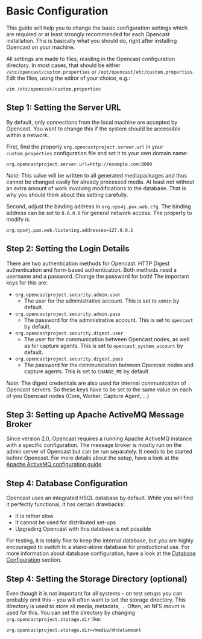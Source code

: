 Basic Configuration
===================

This guide will help you to change the basic configuration settings which are required or at least strongly recommended
for each Opencast installation. This is basically what you should do, right after installing Opencast on your machine.

All settings are made to files, residing in the Opencast configuration directory. In most cases, that should be either
`/etc/opencast/custom.properties` or `/opt/opencast/etc/custom.properties`. Edit the files, using the editor of your
choice, e.g.:

    vim /etc/opencast/custom.properties


Step 1: Setting the Server URL
------------------------------

By default, only connections from the local machine are accepted by Opencast.  You want to change this if the system
should be accessible within a network.

First, find the property `org.opencastproject.server.url` in your `custom.properties` configuration file and set it to
your own domain name:

    org.opencastproject.server.url=http://example.com:8080

*Note:* This value will be written to all generated mediapackages and thus cannot be changed easily for already
processed media. At least not without an extra amount of work involving modifications to the database. That is why you
should think about this setting carefully.

Second, adjust the binding address in `org.ops4j.pax.web.cfg`. The binding address can be set to `0.0.0.0` for general
network access. The property to modify is:

    org.ops4j.pax.web.listening.addresses=127.0.0.1


Step 2: Setting the Login Details
---------------------------------

There are two authentication methods for Opencast. HTTP Digest authentication and form-based authentication. Both
methods need a username and a password. Change the password for both! The important keys for this are:

 - `org.opencastproject.security.admin.user`
    - The user for the administrative account. This is set to `admin` by default.
 - `org.opencastproject.security.admin.pass`
    - The password for the administrative account. This is set to `opencast` by default.
 - `org.opencastproject.security.digest.user`
    - The user for the communication between Opencast nodes, as well as for capture agents. This is set to
      `opencast_system_account` by default.
 - `org.opencastproject.security.digest.pass`
    - The password for the communication between Opencast nodes and capture agents. This is set to `CHANGE_ME` by
      default.

*Note:* The digest credentials are also used for internal communication of Opencast servers. So these keys have to be
set to the same value on each of you Opencast nodes (Core, Worker, Capture Agent, …)


Step 3: Setting up Apache ActiveMQ Message Broker
-------------------------------------------------

Since version 2.0, Opencast requires a running Apache ActiveMQ instance with a specific configuration.  The message
broker is mostly run on the admin server of Opencast but can be run separately. It needs to be started before Opencast.
For more details about the setup, have a look at the [Apache ActiveMQ configuration guide](message-broker.md).


Step 4: Database Configuration
------------------------------

Opencast uses an integrated HSQL database by default. While you will find it perfectly functional, it has certain
drawbacks:

 - It is rather slow
 - It cannot be used for distributed set-ups
 - Upgrading Opencast with this database is not possible

For testing, it is totally fine to keep the internal database, but you are highly encouraged to switch to a stand-alone
database for productional use. For more information about database configuration, have a look at the [Database
Configuration](database.md) section.


Step 4: Setting the Storage Directory (optional)
------------------------------------------------

Even though it is not important for all systems – on test setups you can probably omit this – you will often want to set
the storage directory. This directory is used to store all media, metadata, … Often, an NFS mount is used for this. You
can set the directory by changing `org.opencastproject.storage.dir` like:

    org.opencastproject.storage.dir=/media/mhdatamount
